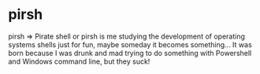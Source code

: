 # pirsh
pirsh => Pirate shell or pirsh is me studying the development of operating systems shells just for fun, maybe someday it becomes something... It was born because I was drunk and mad trying to do something with Powershell and Windows command line, but they suck!
